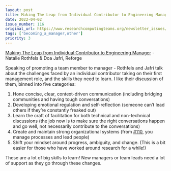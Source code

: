 ```yaml
---
layout: post
title: Making The Leap from Individual Contributor to Engineering Manager - Natalie Rothfels & Doa Jafri, Reforge
date: 2022-04-02
issue_number: 116
original_url: https://www.researchcomputingteams.org/newsletter_issues/0116
tags: ['becoming_a_manager,other']
priority: 3
---
```


<!-- markdownlint-disable MD033 -->
<!-- markdownlint-disable MD041 -->
<!-- markdownlint-disable MD049 -->

[Making The Leap from Individual Contributor to Engineering Manager](https://www.reforge.com/blog/from-ic-to-engineering-manager) - Natalie Rothfels & Doa Jafri, Reforge

Speaking of promoting a team member to manager - Rothfels and Jafri talk about the challenges faced by an individual contributor taking on their first management role, and the skills they need to learn.  I like their discussion of them, binned into five categories:

1. Hone concise, clear, context-driven communication (including bridging communities and having tough conversations)
2. Developing emotional regulation and self-reflection (someone can’t lead others if they’re constantly freaked out)
3. Learn the craft of facilitation for both technical and non-technical discussions (the job now is to make sure the right conversations happen and go well, not necessarily contribute to the conversations)
4. Create and maintain strong organizational systems (from [#110](https://www.researchcomputingteams.org/newsletter_issues/0110), you manage processes and lead people)
5. Shift your mindset around progress, ambiguity, and change. (This is a bit easier for those who have worked around research for a while!)

These are a lot of big skills to learn!  New managers or team leads need a lot of support as they go through these changes.
